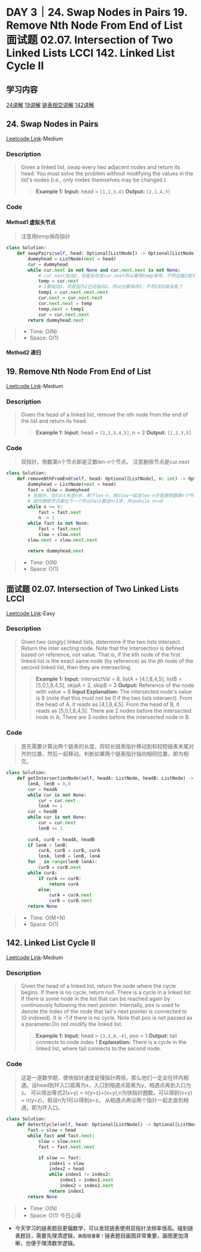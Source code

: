 # DAY 3｜24. Swap Nodes in Pairs 19. Remove Nth Node From End of List 面试题 02.07. Intersection of Two Linked Lists LCCI 142. Linked List Cycle II
## 学习内容
[24讲解](https://programmercarl.com/0024.%E4%B8%A4%E4%B8%A4%E4%BA%A4%E6%8D%A2%E9%93%BE%E8%A1%A8%E4%B8%AD%E7%9A%84%E8%8A%82%E7%82%B9.html#%E7%AE%97%E6%B3%95%E5%85%AC%E5%BC%80%E8%AF%BE)
[19讲解](https://programmercarl.com/0019.%E5%88%A0%E9%99%A4%E9%93%BE%E8%A1%A8%E7%9A%84%E5%80%92%E6%95%B0%E7%AC%ACN%E4%B8%AA%E8%8A%82%E7%82%B9.html)
[链表相交讲解](https://programmercarl.com/%E9%9D%A2%E8%AF%95%E9%A2%9802.07.%E9%93%BE%E8%A1%A8%E7%9B%B8%E4%BA%A4.html)
[142讲解](https://programmercarl.com/0142.%E7%8E%AF%E5%BD%A2%E9%93%BE%E8%A1%A8II.html#%E7%AE%97%E6%B3%95%E5%85%AC%E5%BC%80%E8%AF%BE)
## 24. Swap Nodes in Pairs
[Leetcode Link](https://leetcode.cn/problems/swap-nodes-in-pairs/description/)-Medium
### Description
>Given a linked list, swap every two adjacent nodes and return its head.
>You must solve the problem without modifying the values in the list's nodes (i.e., only nodes themselves may be changed.)
>>**Example 1:**
>>**Input:** head = `[1,2,3,4]`
>>**Output:** `[2,1,4,3]`
### Code
#### Method1 虚拟头节点
>注意用temp保存指针
```python
class Solution:
    def swapPairs(self, head: Optional[ListNode]) -> Optional[ListNode]:
        dummyhead = ListNode(next = head)
        cur = dummyhead
        while cur.next is not None and cur.next.next is not None:
            # cur.next指向2，但是会改变cur.next所以要用temp保存，不然后面2就不能指向1了，1是cur.next
            temp = cur.next  
            # 1要指向3，但是因为2已经指向1，所以也要保存3，不然2到3就没有了
            temp1 = cur.next.next.next
            cur.next = cur.next.next 
            cur.next.next = temp
            temp.next = temp1
            cur = cur.next.next
        return dummyhead.next
```
> - Time: O(N)
> - Space: O(1)
#### Method2 递归
## 19. Remove Nth Node From End of List
[Leetcode Link](https://leetcode.cn/problems/remove-nth-node-from-end-of-list/description/)-Medium
### Description
>Given the head of a linked list, remove the nth node from the end of the list and return its head.
>>**Example 1:**
>>**Input:** head = `[1,2,3,4,5]`, n = 2
>>**Output:** `[1,2,3,5]`
### Code
>双指针，倒数第n个节点即是正数len-n个节点。
>注意删除节点是cur.next
```python
class Solution:
    def removeNthFromEnd(self, head: Optional[ListNode], n: int) -> Optional[ListNode]:
        dummyhead = ListNode(next = head)
        fast = slow = dummyhead
        # 双指针，当fast先走n步，剩下len-n，和slow一起走len-n步就是倒数第n个节点
        # 因为删除节点要在下一个所以fast要走n+1步，所以while n>=0
        while n >= 0:
            fast = fast.next
            n -= 1
        while fast is not None:
            fast = fast.next
            slow = slow.next
        slow.next = slow.next.next

        return dummyhead.next
```
> - Time: O(N)
> - Space: O(1)
## 面试题 02.07. Intersection of Two Linked Lists LCCI
[Leetcode Link](https://leetcode.cn/problems/intersection-of-two-linked-lists-lcci/description/)-Easy
### Description
>Given two (singly) linked lists, determine if the two lists intersect.
>Return the inter­ secting node. Note that the intersection is defined based on reference, not value.
>That is, if the kth node of the first linked list is the exact same node (by reference) as the jth node of the second linked list, then they are intersecting.
>>**Example 1:**
>>**Input:** intersectVal = 8, listA = [4,1,8,4,5], listB = [5,0,1,8,4,5], skipA = 2, skipB = 3
>>**Output:** Reference of the node with value = 8
>>**Input Explanation:** The intersected node's value is 8 (note that this must not be 0 if the two lists intersect).
>>From the head of A, it reads as [4,1,8,4,5]. From the head of B, it reads as [5,0,1,8,4,5].
>>There are 2 nodes before the intersected node in A; There are 3 nodes before the intersected node in B.
### Code
>首先需要计算出两个链表的长度，将较长链表指针移动到和较短链表末尾对齐的位置，然后一起移动。判断如果两个链表指针指向相同位置，即为相交。
```python
class Solution:
    def getIntersectionNode(self, headA: ListNode, headB: ListNode) -> ListNode:
        lenA, lenB = 0,0
        cur = headA
        while cur is not None:
            cur = cur.next
            lenA += 1
        cur = headB
        while cur is not None:
            cur = cur.next
            lenB += 1
        
        curA, curB = headA, headB
        if lenA > lenB:
            curA, curB = curB, curA
            lenA, lenB = lenB, lenA
        for _ in range(lenB-lenA):
            curB = curB.next
        while curA:
            if curA == curB:
                return curA
            else:
                curA = curA.next
                curB = curB.next
        return None
```
> - Time: O(M+N)
> - Space: O(1)
## 142. Linked List Cycle II
[Leetcode Link](https://leetcode.cn/problems/linked-list-cycle-ii/description/)-Medium
### Description
>Given the head of a linked list, return the node where the cycle begins. If there is no cycle, return null.
>There is a cycle in a linked list if there is some node in the list that can be reached again by continuously following the next pointer.
>Internally, pos is used to denote the index of the node that tail's next pointer is connected to (0-indexed).
>It is -1 if there is no cycle. Note that pos is not passed as a parameter.Do not modify the linked list.
>>**Example 1:**
>>**Input:** head = `[3,2,0,-4]`, pos = 1
>>**Output:** tail connects to node index 1
>>**Explanation:** There is a cycle in the linked list, where tail connects to the second node.
### Code
>这是一道数学题，使快指针速度是慢指针两倍，那么他们一定会在环内相遇。设head到环入口距离为x，入口到相遇点距离为y，相遇点再到入口为z。
>可以得出等式2(x+y) = n(y+z)+(x+y),n为快指针圈数。可以得到(x+y) = n(y+z)，假设n为1可以得到x=z。
>从相遇点再设两个指针一起走直到相遇，即为环入口。
```python
class Solution:
    def detectCycle(self, head: Optional[ListNode]) -> Optional[ListNode]:
        fast = slow = head
        while fast and fast.next:
            slow = slow.next
            fast = fast.next.next

            if slow == fast:
                index1 = slow
                index2 = head
                while index1 != index2:
                    index1 = index1.next
                    index2 = index2.next
                return index1
        return None
```
> - Time: O(N)
> - Space: O(1)
今日心得
- 今天学习的链表题目更偏数学，可以发现链表使用双指针法频率很高。碰到链表题目，需要先理清逻辑，`画图很重要！`链表题目画图非常重要，画图更加清晰，也便于理清数学逻辑。
